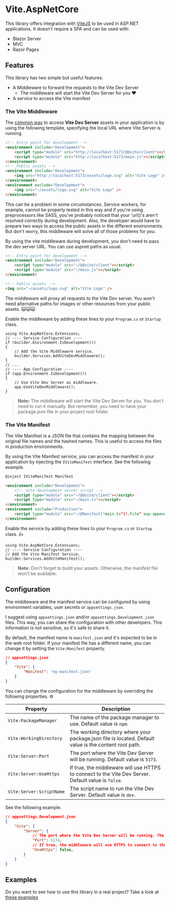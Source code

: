 # Vite.AspNetCore

This library offers integration with [ViteJS](https://vitejs.dev/) to be used in ASP.NET applications. It doesn't require a SPA and can be used with:

- Blazor Server
- MVC
- Razor Pages

## Features

This library has two simple but useful features:

- A Middleware to forward the requests to the Vite Dev Server
  - The middleware will start the Vite Dev Server for you ❤️
- A service to access the Vite manifest

### The Vite Middleware

The [common way](https://vitejs.dev/guide/backend-integration.html) to access **Vite Dev Server** assets in your application is by using the following template, specifying the local URL where Vite Server is running.

```HTML
<!-- Entry point for development -->
<environment include="Development">
    <script type="module" src="http://localhost:5173/@@vite/client"></script>
    <script type="module" src="http://localhost:5173/main.js"></script>
</environment>
<!-- Public assets -->
<environment include="Development">
    <img src="http://localhost:5173/assets/logo.svg" alt="Vite Logo" />
</environment>
<environment exclude="Development">
    <img src="~/assets/logo.svg" alt="Vite Logo" />
</environment>
```

This can be a problem in some circumstances. Service workers, for example, cannot be properly tested in this way and if you're using preprocessors like SASS, you've probably noticed that your 'url()'s aren't resolved correctly during development. Also, the developer would have to prepare two ways to access the public assets in the different environments. But don't worry, this middleware will solve all of those problems for you.

By using the vite middleware during development, you don't need to pass the dev server URL. You can use aspnet paths as usual.

```HTML
<!-- Entry point for development -->
<environment include="Development">
    <script type="module" src="~/@@vite/client"></script>
    <script type="module" src="~/main.js"></script>
</environment>

<!-- Public assets -->
<img src="~/assets/logo.svg" alt="Vite Logo" />
```

The middleware will proxy all requests to the Vite Dev server. You won't need alternative paths for images or other resources from your public assets. 🙀🙀🙀

Enable the middleware by adding these lines to your `Program.cs` or `Startup` class.

```CSharp
using Vite.AspNetCore.Extensions;
// ---- Service Configuration ----
if (builder.Environment.IsDevelopment())
{
    // Add the Vite Middleware service.
    builder.Services.AddViteDevMiddleware();
}
// ...
// ---- App Configuration ----
if (app.Environment.IsDevelopment())
{
    // Use Vite Dev Server as middleware.
    app.UseViteDevMiddleware();
}
```

> **Note:** The middleware will start the Vite Dev Server for you. You don't need to run it manually. But remember, you need to have your package.json file in your project root folder.

### The Vite Manifest

The Vite Manifest is a JSON file that contains the mapping between the original file names and the hashed names. This is useful to access the files in production environments.

By using the Vite Manifest service, you can access the manifest in your application by injecting the `IViteManifest` interface. See the following example.

```HTML
@inject IViteManifest Manifest

<environment include="Development">
    <!-- Vite development server script -->
    <script type="module" src="~/@@vite/client"></script>
    <script type="module" src="~/main.ts"></script>
</environment>
<environment include="Production">
    <script type="module" src="~/@Manifest["main.ts"]!.File" asp-append-version="true"></script>
</environment>
```

Enable the service by adding these lines to your `Program.cs` or `Startup` class. 👍

```CSharp
using Vite.AspNetCore.Extensions;
// ---- Service Configuration ----
// Add the Vite Manifest Service.
builder.Services.AddViteManifest();
```

> **Note:** Don't forget to build your assets. Otherwise, the manifest file won't be available.

## Configuration

The middleware and the manifest service can be configured by using environment variables, user secrets or `appsettings.json`.

I suggest using `appsettings.json` and/or `appsettings.Development.json` files. This way, you can share the configuration with other developers. This information is not sensitive, so it's safe to share it.

By default, the manifest name is `manifest.json` and it's expected to be in the web root folder. If your manifest file has a different name, you can change it by setting the `Vite:Manifest` property.

```JSON
// appsettings.json
{
    "Vite": {
        "Manifest": "my-manifest.json"
    }
}
```

You can change the configuration for the middleware by overriding the following properties. ⚙️

| Property                 | Description                                                                                            |
| ------------------------ | ------------------------------------------------------------------------------------------------------ |
| `Vite:PackageManager`    | The name of the package manager to use. Default value is `npm`.                                        |
| `Vite:WorkingDirectory`  | The working directory where your package.json file is located. Default value is the content root path. |
| `Vite:Server:Port`       | The port where the Vite Dev Server will be running. Default value is `5173`.                           |
| `Vite:Server:UseHttps`   | If true, the middleware will use HTTPS to connect to the Vite Dev Server. Default value is `false`.    |
| `Vite:Server:ScriptName` | The script name to run the Vite Dev Server. Default value is `dev`.                                    |

See the following example.

```JSON
// appsettings.Development.json
{
    "Vite": {
        "Server": {
            // The port where the Vite Dev Server will be running. The default value is 5173.
            "Port": 5174,
            // If true, the middleware will use HTTPS to connect to the Vite Dev Server. The default value is false.
            "UseHttps": false,
        }
    }
}
```

## Examples

Do you want to see how to use this library in a real project? Take a look at [these examples](https://github.com/Eptagone/Vite.AspNetCore/tree/main/examples)
